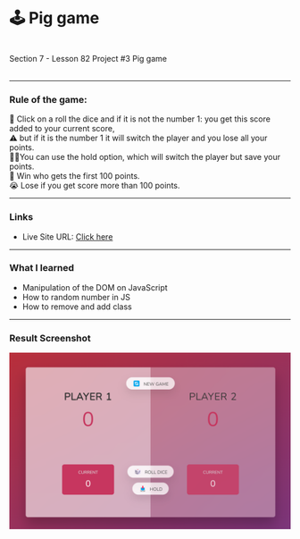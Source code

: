 # 🕹️ Pig game

<br>
Section 7 - Lesson 82 Project #3 Pig game
<br><br>

---

### Rule of the game:<br>

🎲 Click on a roll the dice and if it is not the number 1:
you get this score added to your current score,<br>
⚠️ but if it is the number 1
it will switch the player and you lose all your points.<br>
✋🏻You can use the hold option, which will switch the player but save your points. <br>
🎉 Win who gets the first 100 points.<br>
😭 Lose if you get score more than 100 points.

---

### Links

- Live Site URL: [Click here](https://ciisiq.github.io/studying-Pig-Game/)

---

### What I learned

- Manipulation of the DOM on JavaScript
- How to random number in JS
- How to remove and add class

---

### Result Screenshot

![](./images/Screenshot.png)<br><br>
